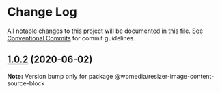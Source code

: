 # Change Log

All notable changes to this project will be documented in this file.
See [Conventional Commits](https://conventionalcommits.org) for commit guidelines.

## [1.0.2](https://github.com/WPMedia/fusion-news-theme-blocks/compare/@wpmedia/resizer-image-content-source-block@1.0.2-beta.0...@wpmedia/resizer-image-content-source-block@1.0.2) (2020-06-02)

**Note:** Version bump only for package @wpmedia/resizer-image-content-source-block
